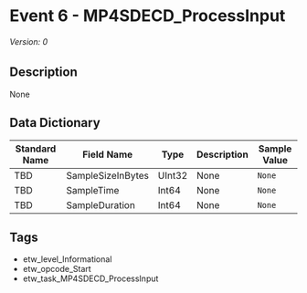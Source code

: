 # Event 6 - MP4SDECD_ProcessInput
###### Version: 0

## Description
None

## Data Dictionary
|Standard Name|Field Name|Type|Description|Sample Value|
|---|---|---|---|---|
|TBD|SampleSizeInBytes|UInt32|None|`None`|
|TBD|SampleTime|Int64|None|`None`|
|TBD|SampleDuration|Int64|None|`None`|

## Tags
* etw_level_Informational
* etw_opcode_Start
* etw_task_MP4SDECD_ProcessInput